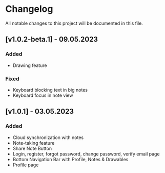 # Changelog

All notable changes to this project will be documented in this file.

## [v1.0.2-beta.1] - 09.05.2023

### Added
- Drawing feature

### Fixed
- Keyboard blocking text in big notes
- Keyboard focus in note view

## [v1.0.1] - 03.05.2023

### Added
- Cloud synchronization with notes
- Note-taking feature
- Share Note Button 
- Login, register, forgot password, change password, verify email page
- Bottom Navigation Bar with Profile, Notes & Drawables
- Profile page
